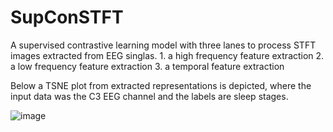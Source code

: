 # SupConSTFT
A supervised contrastive learning model with three lanes to process STFT images extracted from EEG singlas.
    1. a high frequency feature extraction
    2. a low frequency feature extraction
    3. a temporal feature extraction

Below a TSNE plot from extracted representations is depicted, where the input data was the C3 EEG channel and the labels are sleep stages.

![image](https://github.com/user-attachments/assets/5ea55b4c-bee4-4a09-aec0-d84728f3a72d)
